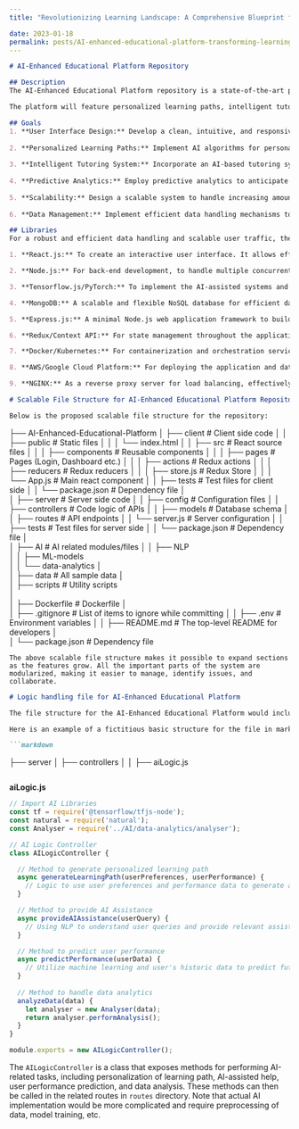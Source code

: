 ```yaml
---
title: "Revolutionizing Learning Landscape: A Comprehensive Blueprint for the Design, Development, and Deployment of a Robust, Scalable, and Data-Driven AI-Enhanced Digital Educational Platform"

date: 2023-01-18
permalink: posts/AI-enhanced-educational-platform-transforming-learning-pathways
---
```


```markdown
# AI-Enhanced Educational Platform Repository 

## Description
The AI-Enhanced Educational Platform repository is a state-of-the-art project that aims to develop and optimize an educational software platform enhanced with artificial intelligence capabilities. This platform will provide an interactive learning environment for users, enhancing their knowledge acquisition and retention. 

The platform will feature personalized learning paths, intelligent tutoring systems, predictive analytics for performance improvement, and an engaging & user-friendly interface. By utilizing various AI mechanisms such as machine learning, natural language processing, and data analytics, we aim to transform traditional educational experiences into more efficient, effective, and personalized ones.

## Goals
1. **User Interface Design:** Develop a clean, intuitive, and responsive interface that provides an easy to navigate experience for users of all ages.
   
2. **Personalized Learning Paths:** Implement AI algorithms for personalized learning experiences tailored according to the user's preferences, learning style, pace, and academic performance.
   
3. **Intelligent Tutoring System:** Incorporate an AI-based tutoring system that offers instant assistance, providing explanations, answering queries, and giving feedback to the users.
   
4. **Predictive Analytics:** Employ predictive analytics to anticipate user performance, identify learning gaps, and recommend corrective measures.
   
5. **Scalability:** Design a scalable system to handle increasing amounts of data and user traffic effectively and efficiently.
   
6. **Data Management:** Implement efficient data handling mechanisms to store and process large volumes of educational content, user data, learning metrics, and user interactions.

## Libraries
For a robust and efficient data handling and scalable user traffic, the following libraries and technologies will be utilized:

1. **React.js:** To create an interactive user interface. It allows efficient updating and rendering of components.

2. **Node.js:** For back-end development, to handle multiple concurrent user requests without blocking the Input/Output operations.

3. **Tensorflow.js/PyTorch:** To implement the AI-assisted systems and predictive analytics to personalise learning.

4. **MongoDB:** A scalable and flexible NoSQL database for efficient data handling and storage.

5. **Express.js:** A minimal Node.js web application framework to build APIs to handle multiple HTTP requests at scale.

6. **Redux/Context API:** For state management throughout the application and handle asynchronous actions efficiently.

7. **Docker/Kubernetes:** For containerization and orchestration services to ensure smooth scalability.

8. **AWS/Google Cloud Platform:** For deploying the application and data storage, providing scalable cloud-based services for increasing volumes of data and user traffic.

9. **NGINX:** As a reverse proxy server for load balancing, effectively managing user traffic at large scale.
```


```markdown
# Scalable File Structure for AI-Enhanced Educational Platform Repository

Below is the proposed scalable file structure for the repository:

```
├── AI-Enhanced-Educational-Platform
│   ├── client                      # Client side code
│   │   ├── public                  # Static files
│   │   │   └── index.html
│   │   ├── src                     # React source files
│   │   │   ├── components          # Reusable components
│   │   │   ├── pages               # Pages (Login, Dashboard etc.)
│   │   │   ├── actions             # Redux actions
│   │   │   ├── reducers            # Redux reducers
│   │   │   ├── store.js            # Redux Store
│   │   │   └── App.js              # Main react component
│   │   ├── tests                   # Test files for client side
│   │   └── package.json            # Dependency file
│   
│   ├── server                      # Server side code
│   │   ├── config                  # Configuration files
│   │   ├── controllers             # Code logic of APIs
│   │   ├── models                  # Database schema
│   │   ├── routes                  # API endpoints
│   │   └── server.js               # Server configuration
│   │   ├── tests                   # Test files for server side
│   │   └── package.json            # Dependency file
│   
│   ├── AI                          # AI related modules/files
│   │   ├── NLP                     
│   │   ├── ML-models              
│   │   └── data-analytics
│   
│   ├── data                        # All sample data
│   
│   ├── scripts                     # Utility scripts  
│   
│   ├── Dockerfile                  # Dockerfile
│   
│   ├── .gitignore                  # List of items to ignore while committing
│
│   ├── .env                        # Environment variables
│
│   ├── README.md                   # The top-level README for developers
│   
│   └── package.json                # Dependency file
```
The above scalable file structure makes it possible to expand sections as the features grow. All the important parts of the system are modularized, making it easier to manage, identify issues, and collaborate.
```


```markdown
# Logic handling file for AI-Enhanced Educational Platform

The file structure for the AI-Enhanced Educational Platform would include a JavaScript file `aiLogic.js`, present in the `controllers` folder inside `server` directory. This file will handle the logic for AI components within the platform.

Here is an example of a fictitious basic structure for the file in markdown format:

```markdown
```
├── server
│   ├── controllers
│   │   ├── aiLogic.js
```
```

**aiLogic.js**

```javascript
// Import AI Libraries
const tf = require('@tensorflow/tfjs-node');
const natural = require('natural');
const Analyser = require('../AI/data-analytics/analyser');

// AI Logic Controller
class AILogicController {

  // Method to generate personalized learning path
  async generateLearningPath(userPreferences, userPerformance) { 
    // Logic to use user preferences and performance data to generate a personalized learning path
  }

  // Method to provide AI Assistance
  async provideAIAssistance(userQuery) { 
    // Using NLP to understand user queries and provide relevant assistance
  }

  // Method to predict user performance
  async predictPerformance(userData) { 
    // Utilize machine learning and user's historic data to predict future performance
  }
  
  // Method to handle data analytics
  analyzeData(data) {
    let analyser = new Analyser(data);
    return analyser.performAnalysis();
  }
}

module.exports = new AILogicController();
```

The `AILogicController` is a class that exposes methods for performing AI-related tasks, including personalization of learning path, AI-assisted help, user performance prediction, and data analysis. These methods can then be called in the related routes in `routes` directory. Note that actual AI implementation would be more complicated and require preprocessing of data, model training, etc.
```
